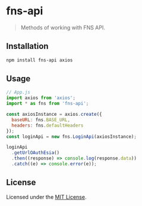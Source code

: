 # fns-api

> Methods of working with FNS API.

## Installation

```bash
npm install fns-api axios
```

## Usage

```js
// App.js
import axios from 'axios';
import * as fns from 'fns-api';

const axiosInstance = axios.create({
  baseURL: fns.BASE_URL,
  headers: fns.defaultHeaders
});
const loginApi = new fns.LoginApi(axiosInstance);

loginApi
  .getUrlOAuthEsia()
  .then((response) => console.log(response.data))
  .catch((e) => console.error(e));
```

## License

Licensed under the [MIT License](./LICENSE).
